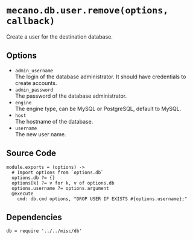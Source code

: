 
# `mecano.db.user.remove(options, callback)`

Create a user for the destination database.

## Options

*   `admin_username`   
    The login of the database administrator. It should have credentials to 
    create accounts.   
*   `admin_password`   
    The password of the database administrator.   
*   `engine`   
    The engine type, can be MySQL or PostgreSQL, default to MySQL.   
*   `host`   
    The hostname of the database.   
*   `username`   
    The new user name.   

## Source Code

    module.exports = (options) ->
      # Import options from `options.db`
      options.db ?= {}
      options[k] ?= v for k, v of options.db
      options.username ?= options.argument
      @execute
        cmd: db.cmd options, "DROP USER IF EXISTS #{options.username};"

## Dependencies

    db = require '../../misc/db'
        
